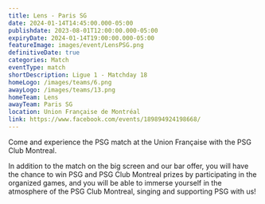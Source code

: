 ```yaml
---
title: Lens - Paris SG
date: 2024-01-14T14:45:00.000-05:00
publishdate: 2023-08-01T12:00:00.000-05:00
expiryDate: 2024-01-14T19:00:00.000-05:00
featureImage: images/event/LensPSG.png
definitiveDate: true
categories: Match
eventType: match
shortDescription: Ligue 1 - Matchday 18
homeLogo: /images/teams/6.png
awayLogo: /images/teams/13.png
homeTeam: Lens
awayTeam: Paris SG
location: Union Française de Montréal
link: https://www.facebook.com/events/189894924198668/
---
```


Come and experience the PSG match at the Union Française with the PSG Club Montreal.

In addition to the match on the big screen and our bar offer, you will have the chance to win PSG and PSG Club Montreal prizes by participating in the organized games, and you will be able to immerse yourself in the atmosphere of the PSG Club Montreal, singing and supporting PSG with us!

